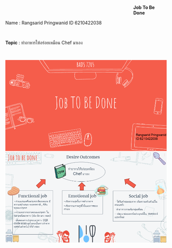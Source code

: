 <p style="padding-left: 400px;"><strong>Job To Be Done&nbsp;</strong></p>
Name : Rangsarid Pringwanid ID 6210422038
<p>&nbsp;</p>
<p><strong>Topic</strong> : ทำอาหารให้อร่อยเหมือน Chef มาเอง</p>
<p>&nbsp;</p>
<img src="https://github.com/rangsarid/BADS7105/blob/main/Homework%2002/Slide1.PNG" />
<img src="https://github.com/rangsarid/BADS7105/blob/main/Homework%2002/Slide2.PNG" />
